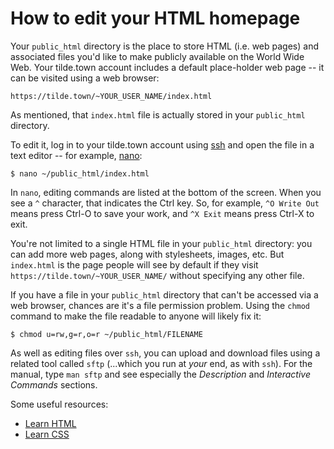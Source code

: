 # How to edit your HTML homepage

Your `public_html` directory is the place to store HTML (i.e. web pages) and associated files you'd like to make publicly available on the World Wide Web. Your tilde.town account includes a default place-holder web page -- it can be visited using a web browser:

`https://tilde.town/~YOUR_USER_NAME/index.html`

As mentioned, that `index.html` file is actually stored in your `public_html` directory.

To edit it, log in to your tilde.town account using [ssh](https://tilde.town/wiki/getting-started/ssh.html) and open the file in a text editor -- for example, [nano](https://tilde.town/wiki/learn/editors/nano.html):

```
$ nano ~/public_html/index.html
```

In `nano`, editing commands are listed at the bottom of the screen. When you see a `^` character, that indicates the Ctrl key. So, for example, `^O Write Out` means press Ctrl-O to save your work, and `^X Exit` means press Ctrl-X to exit.

You're not limited to a single HTML file in your `public_html` directory: you can add more web pages, along with stylesheets, images, etc. But `index.html` is the page people will see by default if they visit `https://tilde.town/~YOUR_USER_NAME/` without specifying any other file.

If you have a file in your `public_html` directory that can't be accessed via a web browser, chances are it's a file permission problem. Using the `chmod` command to make the file readable to anyone will likely fix it:

```
$ chmod u=rw,g=r,o=r ~/public_html/FILENAME
```

As well as editing files over `ssh`, you can upload and download files using a related tool called `sftp` (...which you run at _your_ end, as with `ssh`). For the manual, type `man sftp` and see especially the _Description_ and _Interactive Commands_ sections.

Some useful resources:

* [Learn HTML](https://www.w3schools.com/)
* [Learn CSS](https://www.w3schools.com/css/default.asp)

